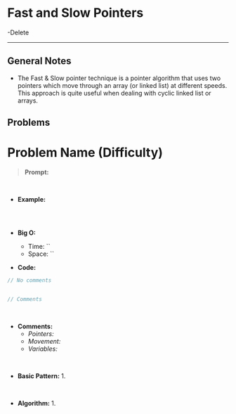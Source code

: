 # Fast and Slow Pointers
-Delete
<hr>

## General Notes

- The Fast & Slow pointer technique is a pointer algorithm that uses two pointers which move through an array (or linked list) at different speeds. This approach is quite useful when dealing with cyclic linked list or arrays.


## Problems

# Problem Name (Difficulty)

> **Prompt:** 

<br>

- **Example:**

```js

```

<br>

- **Big O:**
  - Time: ``
  - Space: ``

- **Code:**

```js
// No comments


// Comments

```
<br>

- **Comments:**
  - *Pointers:* 
  - *Movement:* 
  - *Variables:*


<br>

- **Basic Pattern:**
  1. 

<br>

- **Algorithm:**
  1.